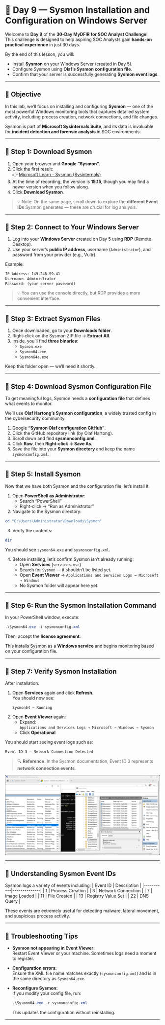 # 🧠 Day 9 — Sysmon Installation and Configuration on Windows Server

Welcome to **Day 9** of the **30-Day MyDFIR for SOC Analyst Challenge**!  
This challenge is designed to help aspiring SOC Analysts gain **hands-on practical experience** in just 30 days.

By the end of this lesson, you will:
- Install **Sysmon** on your Windows Server (created in Day 5).  
- Configure Sysmon using **Olaf’s Sysmon configuration file**.  
- Confirm that your server is successfully generating **Sysmon event logs**.

---

## 🚀 Objective

In this lab, we’ll focus on installing and configuring **Sysmon** — one of the most powerful Windows monitoring tools that captures detailed system activity, including process creation, network connections, and file changes.

Sysmon is part of **Microsoft Sysinternals Suite**, and its data is invaluable for **incident detection and forensic analysis** in SOC environments.

---

## 🧩 Step 1: Download Sysmon

1. Open your browser and **Google “Sysmon”**.  
2. Click the first result:  
   👉 [Microsoft Learn - Sysmon (Sysinternals)](https://learn.microsoft.com/en-us/sysinternals/downloads/sysmon)  
3. At the time of recording, the version is **15.15**, though you may find a newer version when you follow along.  
4. Click **Download Sysmon**.

> 💡 Note: On the same page, scroll down to explore the **different Event IDs** Sysmon generates — these are crucial for log analysis.

---

## 🧩 Step 2: Connect to Your Windows Server

1. Log into your **Windows Server** created on Day 5 using **RDP** (Remote Desktop).  
2. Use your server’s **public IP address**, username (`Administrator`), and password from your provider (e.g., Vultr).  

Example:
```
IP Address: 149.248.59.41
Username: Administrator
Password: (your server password)
```
> 💡 You can use the console directly, but RDP provides a more convenient interface.

---

## 🧩 Step 3: Extract Sysmon Files

1. Once downloaded, go to your **Downloads folder**.  
2. Right-click on the Sysmon ZIP file → **Extract All**.  
3. Inside, you’ll find **three binaries**:
   - `Sysmon.exe`
   - `Sysmon64.exe`
   - `Sysmon64a.exe`

Keep this folder open — we’ll need it shortly.

---

## 🧩 Step 4: Download Sysmon Configuration File

To get meaningful logs, Sysmon needs a **configuration file** that defines what events to monitor.

We’ll use **Olaf Hartong’s Sysmon configuration**, a widely trusted config in the cybersecurity community.

1. Google **“Sysmon Olaf configuration GitHub”**.  
2. Click the GitHub repository link (by Olaf Hartong).  
3. Scroll down and find **sysmonconfig.xml**.  
4. Click **Raw**, then **Right-click → Save As**.  
5. Save the file into your **Sysmon directory** and keep the name `sysmonconfig.xml`.

---

## 🧩 Step 5: Install Sysmon

Now that we have both Sysmon and the configuration file, let’s install it.

1. Open **PowerShell as Administrator**:
   - Search “PowerShell”
   - Right-click → “Run as Administrator”
2. Navigate to the Sysmon directory:
```powershell
cd "C:\Users\Administrator\Downloads\Sysmon"
```
3. Verify the contents:
```powershell
dir
```
You should see `sysmon64.exe` and `sysmonconfig.xml`.

4. Before installing, let’s confirm Sysmon isn’t already running:
   - Open **Services** (`services.msc`)
   - Search for `Sysmon` — it shouldn’t be listed yet.
   - Open **Event Viewer** → `Applications and Services Logs → Microsoft → Windows`
   - No Sysmon folder will appear here yet.

---

## 🧩 Step 6: Run the Sysmon Installation Command

In your PowerShell window, execute:
```powershell
.\Sysmon64.exe -i sysmonconfig.xml
```
Then, accept the **license agreement**.

This installs Sysmon as a **Windows service** and begins monitoring based on your configuration file.

---

## 🧩 Step 7: Verify Sysmon Installation

After installation:
1. Open **Services** again and click **Refresh**.  
   You should now see:
   ```
   Sysmon64 — Running
   ```
2. Open **Event Viewer** again:
   - Expand:  
     `Applications and Services Logs → Microsoft → Windows → Sysmon`
   - Click **Operational**

You should start seeing event logs such as:
```
Event ID 3 — Network Connection Detected
```

> 🔍 **Reference**: In the Sysmon documentation, Event ID 3 represents **network connection events**.

![sysmon](../images/sysmon.png)

---

## 🧠 Understanding Sysmon Event IDs

Sysmon logs a variety of events including:
| Event ID | Description |
|-----------|--------------|
| 1 | Process Creation |
| 3 | Network Connection |
| 7 | Image Loaded |
| 11 | File Created |
| 13 | Registry Value Set |
| 22 | DNS Query |

These events are extremely useful for detecting malware, lateral movement, and suspicious process activity.

---

## 🧰 Troubleshooting Tips

- **Sysmon not appearing in Event Viewer:**  
  Restart Event Viewer or your machine. Sometimes logs need a moment to register.  

- **Configuration errors:**  
  Ensure the XML file name matches exactly (`sysmonconfig.xml`) and is in the same directory as `Sysmon64.exe`.

- **Reconfigure Sysmon:**  
  If you modify your config file, run:  
  ```powershell
  .\Sysmon64.exe -c sysmonconfig.xml
  ```
  This updates the configuration without reinstalling.

---
